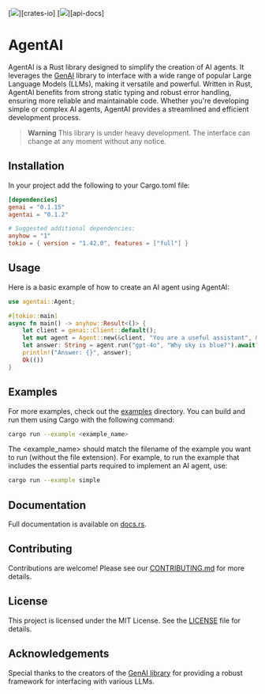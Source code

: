 [![](https://img.shields.io/crates/v/agentai.svg)][crates-io]
[![](https://docs.rs/agentai/badge.svg)][api-docs]

<!-- cargo-rdme start -->

# AgentAI

AgentAI is a Rust library designed to simplify the creation of AI agents. It leverages
the [GenAI](https://crates.io/crates/genai) library to interface with a wide range of popular
Large Language Models (LLMs), making it versatile and powerful. Written in Rust, AgentAI
benefits from strong static typing and robust error handling, ensuring more reliable
and maintainable code. Whether you're developing simple or complex AI agents, AgentAI provides
a streamlined and efficient development process.

> **Warning**
> This library is under heavy development. The interface can change at any moment without any notice.

## Installation
In your project add the following to your Cargo.toml file:

```toml
[dependencies]
genai = "0.1.15"
agentai = "0.1.2"

# Suggested additional dependencies:
anyhow = "1"
tokio = { version = "1.42.0", features = ["full"] }
```

## Usage
Here is a basic example of how to create an AI agent using AgentAI:
```rust
use agentai::Agent;

#[tokio::main]
async fn main() -> anyhow::Result<()> {
    let client = genai::Client::default();
    let mut agent = Agent::new(&client, "You are a useful assistant", &());
    let answer: String = agent.run("gpt-4o", "Why sky is blue?").await?;
    println!("Answer: {}", answer);
    Ok(())
}
```

## Examples

For more examples, check out the [examples](https://docs.rs/agentai/latest/agentai/examples/) directory. You can build and run them using Cargo with the following command:

```bash
cargo run --example <example_name>
```

The <example_name> should match the filename of the example you want to run (without the file extension).
For example, to run the example that includes the essential parts required to implement an AI agent, use:

```bash
cargo run --example simple
```

<!-- cargo-rdme end -->

## Documentation

Full documentation is available on [docs.rs](https://docs.rs/agentai).

## Contributing

Contributions are welcome! Please see our [CONTRIBUTING.md](CONTRIBUTING.md) for more details.

## License

This project is licensed under the MIT License. See the [LICENSE](LICENSE) file for details.

## Acknowledgements

Special thanks to the creators of the [GenAI library](https://crates.io/crates/genai) for providing a robust framework for interfacing with various LLMs.
